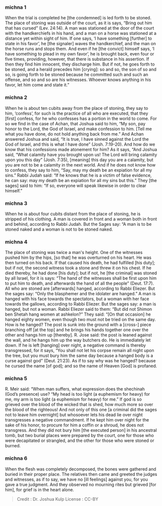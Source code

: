 
### michna 1
When the trial is completed he [the condemned] is led forth to be stoned. The place of stoning was outside of the court, as it is says, “Bring out him that has cursed” (Lev. 24:14). A man was stationed at the door of the court with the handkerchiefs in his hand, and a man on a horse was stationed at a distance yet within sight of him. If one says, ‘I have something [further] to state in his favor’, he [the signaler] waves the handkerchief, and the man on the horse runs and stops them. And even if he [the convict] himself says, ‘I have something to plead in my own favor’, he is brought back, even four or five times, providing, however, that there is substance in his assertion. If then they find him innocent, they discharge him. But if not, he goes forth to be stoned, and a herald precedes him [crying]: so and so, the son of so and so, is going forth to be stoned because he committed such and such an offense, and so and so are his witnesses. Whoever knows anything in his favor, let him come and state it.”

### michna 2
When he is about ten cubits away from the place of stoning, they say to him, ‘confess’, for such is the practice of all who are executed, that they [first] confess, for he who confesses has a portion in the world to come. For so we find in the case of Achan, that Joshua said to him, “My son, pay honor to the Lord, the God of Israel, and make confession to him.  [Tell me what you have done, do not hold anything back from me.” And Achan answered Joshua and said, “It is true, I have sinned against the Lord the God of Israel, and this is what I have done” (Josh. 7:19-20). And how do we know that his confessions made atonement for him? As it says, “And Joshua said, “What calamity have you brought upon us!  The Lord will bring calamity upon you this day” (Josh. 7:35),  [meaning] this day you are a calamity, but you are not to be a calamity in the next world. And if he does not know how to confess, they say to him, “Say, may my death be an expiation for all my sins.” Rabbi Judah said: “If he knows that he is a victim of false evidence, he can say: may my death be an expiation for all my sins but this.” They [the sages] said to him: “If so, everyone will speak likewise in order to clear himself.”

### michna 3
When he is about four cubits distant from the place of stoning, he is stripped of his clothing. A man is covered in front and a woman both in front and behind, according to Rabbi Judah. But the Sages say: “A man is to be stoned naked and a woman is not to be stoned naked.

### michna 4
The place of stoning was twice a man's height. One of the witnesses pushed him by the hips, [so that] he was overturned on his heart. He was then turned on his back. If that caused his death, he had fulfilled [his duty]; but if not, the second witness took a stone and threw it on his chest. If he died thereby, he had done [his duty]; but if not, he [the criminal] was stoned by all Israel, for it is says: “The hand of the witnesses shall be first upon him to put him to death, and afterwards the hand of all the people” (Deut. 17:7). All who are stoned are [afterwards] hanged, according to Rabbi Eliezer. But the sages say:  “Only the blasphemer and the idolater are hanged.” A man is hanged with his face towards the spectators, but a woman with her face towards the gallows, according to Rabbi Eliezer. But the sages say: a man is hanged, but not a woman. Rabbi Eliezer said to them: “But did not Shimon ben Shetah hang women at ashkelon?” They said: “[On that occasion] he hanged eighty women, even though two must not be tried on the same day. How is he hanged? The post is sunk into the ground with a [cross-] piece branching off [at the top] and he brings his hands together one over the other and hangs him up [thereby]. R. Jose said: the post is leaned against the wall, and he hangs him up the way butchers do. He is immediately let down. If he is left [hanging] over night, a negative command is thereby transgressed, for it says, “You shall not let his corpse remain all night upon the tree, but you must bury him the same day because a hanged body is a curse against god” (Deut. 21:23). As if to say why was he hanged?   because he cursed the name [of god]; and so the name of Heaven [God] is profaned.

### michna 5
R. Meir said: “When man suffers, what expression does the shechinah (God’s presence) use?  “My head is too light (a euphemism for heavy) for me, my arm is too light  (a euphemism for heavy)  for me.” If god is so grieved over the blood of the wicked that is shed, how much more so over the blood of the righteous! And not only of this one [a criminal did the sages not to leave him overnight] but whosoever lets his dead lie over night transgresses a negative commandment. If he kept him over night for the sake of his honor, to procure for him a coffin or a shroud, he does not transgress. And they did not bury him [the executed person] in his ancestral tomb, but two burial places were prepared by the court, one for those who were decapitated or strangled, and the other for those who were stoned or burned.

### michna 6
When the flesh was completely decomposed, the bones were gathered and buried in their proper place. The relatives then came and greeted the judges and witnesses, as if to say, we have no [ill feelings] against you, for you gave a true judgment. And they observed no mourning rites but grieved [for him], for grief is in the heart alone.

>Credit : Dr. Joshua Kulp
>License : CC-BY